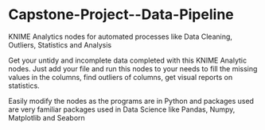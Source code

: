 # Capstone-Project--Data-Pipeline
KNIME Analytics nodes for automated processes like Data Cleaning, Outliers, Statistics and Analysis

Get your untidy and incomplete data completed with this KNIME Analytic nodes. Just add your file and run this nodes to your needs to fill the missing values in the columns, find outliers of columns, get visual reports on statistics.

Easily modify the nodes as the programs are in Python and packages used are very familiar packages used in Data Science like Pandas, Numpy, Matplotlib and Seaborn
